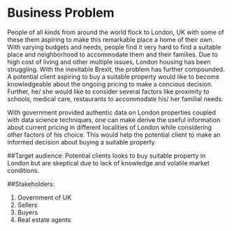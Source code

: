 # Business Problem

People of all kinds from around the world flock to London, UK with some of these them aspiring to make this remarkable place a home of their own. With varying budgets and needs, people find it very hard to find a suitable place and neighborhood to accommodate them and their families. Due to high cost of living and other multiple issues, London housing has been struggling. With the inevitable Brexit, the problem has further compounded. A potential client aspiring to buy a suitable property would like to become knowledgeable about the ongoing pricing to make a concious decision. Further, he/ she would like to consider several factors like proximity to schools, medical care, restaurants to accommodate his/ her familial needs.

With government provided authentic data on London properties coupled with data science techniques, one can make derive the useful information about current pricing in different localities of London while considering other factors of his choice. This would help the potential client to make an informed decision about buying a suitable property. 

##Target audience: 
Potential clients looks to buy suitable property in London but are skeptical due to lack of knowledge and volatile market conditions.

##Stakeholders: 
1.	Government of UK
2.	Sellers
3.	Buyers
4.	Real estate agents
